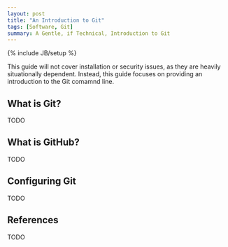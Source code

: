 ```yaml
---
layout: post
title: "An Introduction to Git"
tags: [Software, Git]
summary: A Gentle, if Technical, Introduction to Git
---
```

{% include JB/setup %}


This guide will not cover installation or security issues, as they are heavily situationally dependent. Instead, this guide focuses on providing an introduction to the Git comamnd line.

## What is Git?

TODO


## What is GitHub?

TODO


## Configuring Git

TODO


## References

TODO
